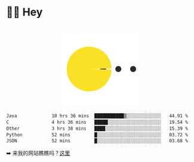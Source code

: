 
# 👋🏻 Hey
<div align="center">
	<br>
	<img src="https://raw.githubusercontent.com/Aniket965/Aniket965/master/pacman.svg?sanitize=true" width="200" height="200">
	<br>
</div>

<!--START_SECTION:waka-->

```txt
Java             10 hrs 36 mins  ███████████▒░░░░░░░░░░░░░   44.91 %
C                4 hrs 36 mins   █████░░░░░░░░░░░░░░░░░░░░   19.54 %
Other            3 hrs 38 mins   ████░░░░░░░░░░░░░░░░░░░░░   15.39 %
Python           52 mins         █░░░░░░░░░░░░░░░░░░░░░░░░   03.72 %
JSON             52 mins         █░░░░░░░░░░░░░░░░░░░░░░░░   03.68 %
```

<!--END_SECTION:waka-->

 ➡️  来我的网站瞧瞧吗？[这里](https://www.shaolongfei.com)
